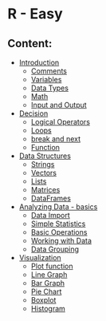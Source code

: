 # R - Easy

## Content:

- [Introduction]()
  - [Comments]()
  - [Variables]()
  - [Data Types]()
  - [Math]()
  - [Input and Output]()
- [Decision]()
  - [Logical Operators]()
  - [Loops]()
  - [break and next]()
  - [Function]()
- [Data Structures]()
  - [Strings]()
  - [Vectors]()
  - [Lists]()
  - [Matrices]()
  - [DataFrames]()
- [Analyzing Data - basics]()
  - [Data Import]()
  - [Simple Statistics]()
  - [Basic Operations]()
  - [Working with Data]()
  - [Data Grouping]()
- [Visualization]()
  - [Plot function]()
  - [Line Graph]()
  - [Bar Graph]()
  - [Pie Chart]()
  - [Boxplot]()
  - [Histogram]()

